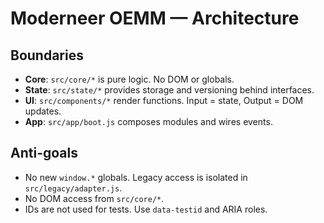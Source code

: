 
# Moderneer OEMM — Architecture

## Boundaries
- **Core**: `src/core/*` is pure logic. No DOM or globals.
- **State**: `src/state/*` provides storage and versioning behind interfaces.
- **UI**: `src/components/*` render functions. Input = state, Output = DOM updates.
- **App**: `src/app/boot.js` composes modules and wires events.

## Anti-goals
- No new `window.*` globals. Legacy access is isolated in `src/legacy/adapter.js`.
- No DOM access from `src/core/*`.
- IDs are not used for tests. Use `data-testid` and ARIA roles.
